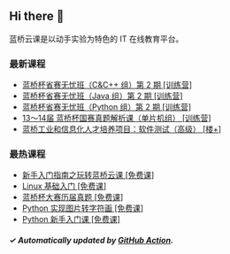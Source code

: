 ## Hi there 👋

蓝桥云课是以动手实验为特色的 IT 在线教育平台。

### 最新课程

<!-- LATEST:START -->
- [蓝桥杯省赛无忧班（C&amp;C++ 组）第 2 期 [训练营]](https://www.lanqiao.cn/courses/21966/)
- [蓝桥杯省赛无忧班（Java 组）第 2 期 [训练营]](https://www.lanqiao.cn/courses/21957/)
- [蓝桥杯省赛无忧班（Python 组）第 2 期 [训练营]](https://www.lanqiao.cn/courses/21961/)
- [13～14届 蓝桥杯国赛真题解析课（单片机组） [训练营]](https://www.lanqiao.cn/courses/21839/)
- [蓝桥工业和信息化人才培养项目：软件测试（高级） [楼+]](https://www.lanqiao.cn/courses/9117/)
<!-- LATEST:END -->

### 最热课程

<!-- HOTEST:START -->
- [新手入门指南之玩转蓝桥云课 [免费课]](https://www.lanqiao.cn/courses/63/)
- [Linux 基础入门 [免费课]](https://www.lanqiao.cn/courses/1/)
- [蓝桥杯大赛历届真题 [免费课]](https://www.lanqiao.cn/courses/2786/)
- [Python 实现图片转字符画 [免费课]](https://www.lanqiao.cn/courses/370/)
- [Python 新手入门课 [免费课]](https://www.lanqiao.cn/courses/1330/)
<!-- HOTEST:END -->

##### ✓ Automatically updated by [GitHub Action](https://github.com/lanqiao-courses/.github/actions/workflows/update.yml).

